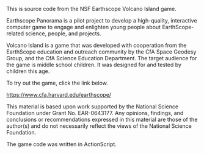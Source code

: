 This is source code from the NSF Earthscope Volcano Island game. 

Earthscope Panorama is a pilot project to develop a high-quality, interactive computer game to engage and enlighten young people about EarthScope-related science, people, and projects.

Volcano Island is a game that was developed with cooperation from the EarthScope education and outreach community by the CfA Space Geodesy Group, and the CfA Science Education Department. The target audience for the game is middle school children. It was designed for and tested by children this age. 

To try out the game, click the link below.

https://www.cfa.harvard.edu/earthscope/



This material is based upon work supported by the National Science Foundation under Grant No. EAR-0643177. Any opinions, findings, and conclusions or recommendations expressed in this material are those of the author(s) and do not necessarily reflect the views of the National Science Foundation.

The game code was written in ActionScript. 
